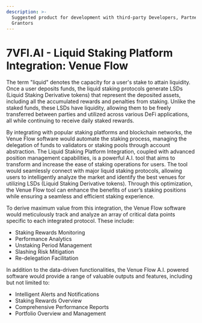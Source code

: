 ```yaml
---
description: >-
  Suggested product for development with third-party Developers, Partners and
  Grantors
---
```


# 7VFI.AI - Liquid Staking Platform Integration: Venue Flow

The term "liquid" denotes the capacity for a user's stake to attain liquidity. Once a user deposits funds, the liquid staking protocols generate LSDs (Liquid Staking Derivative tokens) that represent the deposited assets, including all the accumulated rewards and penalties from staking. Unlike the staked funds, these LSDs have liquidity, allowing them to be freely transferred between parties and utilized across various DeFi applications, all while continuing to receive daily staked rewards.

By integrating with popular staking platforms and blockchain networks, the Venue Flow software would automate the staking process, managing the delegation of funds to validators or staking pools through account abstraction. The Liquid Staking Platform Integration, coupled with advanced position management capabilities, is a powerful A.I. tool that aims to transform and increase the ease of staking operations for users. The tool would seamlessly connect with major liquid staking protocols, allowing users to intelligently analyze the market and identify the best venues for utilizing LSDs (Liquid Staking Derivative tokens). Through this optimization, the Venue Flow tool can enhance the benefits of user’s staking positions while ensuring a seamless and efficient staking experience.

To derive maximum value from this integration, the Venue Flow software would meticulously track and analyze an array of critical data points specific to each integrated protocol. These include:

* Staking Rewards Monitoring
* Performance Analytics
* Unstaking Period Management
* Slashing Risk Mitigation
* Re-delegation Facilitation

In addition to the data-driven functionalities, the Venue Flow A.I. powered software would provide a range of valuable outputs and features, including but not limited to:

* Intelligent Alerts and Notifications
* Staking Rewards Overview
* Comprehensive Performance Reports
* Portfolio Overview and Management
